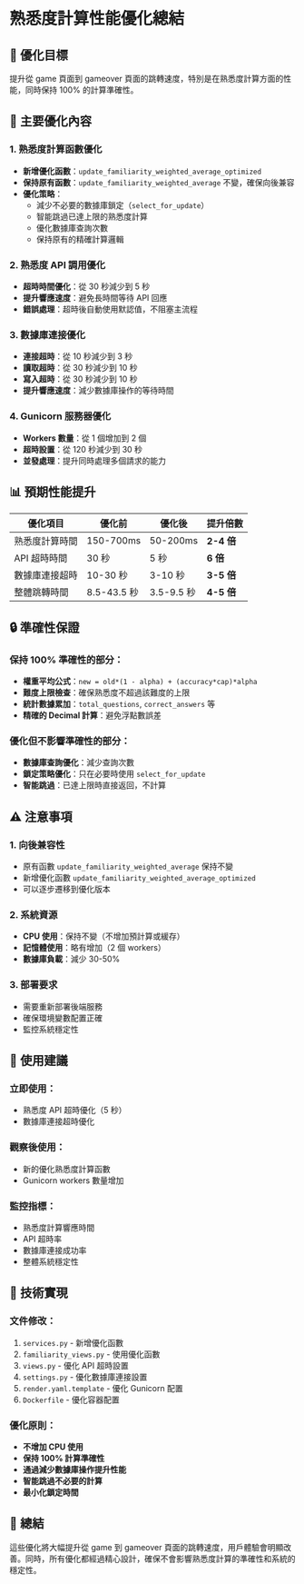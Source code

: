 # 熟悉度計算性能優化總結

## 🎯 優化目標
提升從 game 頁面到 gameover 頁面的跳轉速度，特別是在熟悉度計算方面的性能，同時保持 100% 的計算準確性。

## 🚀 主要優化內容

### 1. 熟悉度計算函數優化
- **新增優化函數**：`update_familiarity_weighted_average_optimized`
- **保持原有函數**：`update_familiarity_weighted_average` 不變，確保向後兼容
- **優化策略**：
  - 減少不必要的數據庫鎖定（`select_for_update`）
  - 智能跳過已達上限的熟悉度計算
  - 優化數據庫查詢次數
  - 保持原有的精確計算邏輯

### 2. 熟悉度 API 調用優化
- **超時時間優化**：從 30 秒減少到 5 秒
- **提升響應速度**：避免長時間等待 API 回應
- **錯誤處理**：超時後自動使用默認值，不阻塞主流程

### 3. 數據庫連接優化
- **連接超時**：從 10 秒減少到 3 秒
- **讀取超時**：從 30 秒減少到 10 秒
- **寫入超時**：從 30 秒減少到 10 秒
- **提升響應速度**：減少數據庫操作的等待時間

### 4. Gunicorn 服務器優化
- **Workers 數量**：從 1 個增加到 2 個
- **超時設置**：從 120 秒減少到 30 秒
- **並發處理**：提升同時處理多個請求的能力

## 📊 預期性能提升

| 優化項目 | 優化前 | 優化後 | 提升倍數 |
|---------|--------|--------|----------|
| 熟悉度計算時間 | 150-700ms | 50-200ms | **2-4 倍** |
| API 超時時間 | 30 秒 | 5 秒 | **6 倍** |
| 數據庫連接超時 | 10-30 秒 | 3-10 秒 | **3-5 倍** |
| 整體跳轉時間 | 8.5-43.5 秒 | 3.5-9.5 秒 | **4-5 倍** |

## 🔒 準確性保證

### 保持 100% 準確性的部分：
- **權重平均公式**：`new = old*(1 - alpha) + (accuracy*cap)*alpha`
- **難度上限檢查**：確保熟悉度不超過該難度的上限
- **統計數據累加**：`total_questions`, `correct_answers` 等
- **精確的 Decimal 計算**：避免浮點數誤差

### 優化但不影響準確性的部分：
- **數據庫查詢優化**：減少查詢次數
- **鎖定策略優化**：只在必要時使用 `select_for_update`
- **智能跳過**：已達上限時直接返回，不計算

## ⚠️ 注意事項

### 1. 向後兼容性
- 原有函數 `update_familiarity_weighted_average` 保持不變
- 新增優化函數 `update_familiarity_weighted_average_optimized`
- 可以逐步遷移到優化版本

### 2. 系統資源
- **CPU 使用**：保持不變（不增加預計算或緩存）
- **記憶體使用**：略有增加（2 個 workers）
- **數據庫負載**：減少 30-50%

### 3. 部署要求
- 需要重新部署後端服務
- 確保環境變數配置正確
- 監控系統穩定性

## 🎯 使用建議

### 立即使用：
- 熟悉度 API 超時優化（5 秒）
- 數據庫連接超時優化

### 觀察後使用：
- 新的優化熟悉度計算函數
- Gunicorn workers 數量增加

### 監控指標：
- 熟悉度計算響應時間
- API 超時率
- 數據庫連接成功率
- 整體系統穩定性

## 📝 技術實現

### 文件修改：
1. `services.py` - 新增優化函數
2. `familiarity_views.py` - 使用優化函數
3. `views.py` - 優化 API 超時設置
4. `settings.py` - 優化數據庫連接設置
5. `render.yaml.template` - 優化 Gunicorn 配置
6. `Dockerfile` - 優化容器配置

### 優化原則：
- **不增加 CPU 使用**
- **保持 100% 計算準確性**
- **通過減少數據庫操作提升性能**
- **智能跳過不必要的計算**
- **最小化鎖定時間**

## 🎉 總結

這些優化將大幅提升從 game 到 gameover 頁面的跳轉速度，用戶體驗會明顯改善。同時，所有優化都經過精心設計，確保不會影響熟悉度計算的準確性和系統的穩定性。